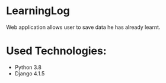 # LearningLog
Web application allows user to save data he has already learnt. 

# Used Technologies:
- Python 3.8
- Django 4.1.5